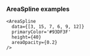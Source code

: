 ### AreaSpline examples

```
<AreaSpline
  data={[3, 15, 7, 6, 9, 12]}
  primaryColor='#93DF3F'
  height={40}
  areaOpacity={0.2}
/>
```
